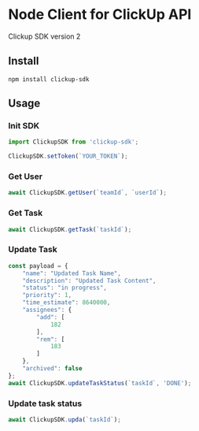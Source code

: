 # Node Client for ClickUp API

Clickup SDK version 2

## Install

```
npm install clickup-sdk
```

## Usage

### Init SDK

```js
import ClickupSDK from 'clickup-sdk';

ClickupSDK.setToken(`YOUR_TOKEN`);
```

### Get User

```js
await ClickupSDK.getUser(`teamId`, `userId`);
```

### Get Task

```js
await ClickupSDK.getTask(`taskId`);
```

### Update Task

```js
const payload = {
    "name": "Updated Task Name",
    "description": "Updated Task Content",
    "status": "in progress",
    "priority": 1,
    "time_estimate": 8640000,
    "assignees": {
        "add": [
            182
        ],
        "rem": [
            183
        ]
    },
    "archived": false
};
await ClickupSDK.updateTaskStatus(`taskId`, 'DONE');
```

### Update task status

```js
await ClickupSDK.upda(`taskId`);
```

